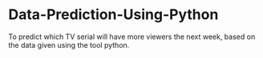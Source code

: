 # Data-Prediction-Using-Python
To predict which TV serial will have more viewers the next week, based on the data given using the tool python.
